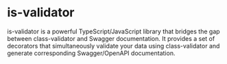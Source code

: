 # is-validator
is-validator is a powerful TypeScript/JavaScript library that bridges the gap between class-validator and Swagger documentation. It provides a set of decorators that simultaneously validate your data using class-validator and generate corresponding Swagger/OpenAPI documentation.

